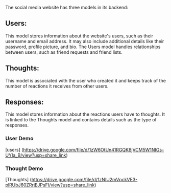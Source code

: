 The social media website has three models in its backend:

## Users:

This model stores information about the website's users, such as their username and email address. It may also include additional details like their password, profile picture, and bio. The Users model handles relationships between users, such as friend requests and friend lists.

## Thoughts:

This model is associated with the user who created it and keeps track of the number of reactions it receives from other users.

## Responses:

This model stores information about the reactions users have to thoughts. It is linked to the Thoughts model and contains details such as the type of responses.

### User Demo

[users] (https://drive.google.com/file/d/1zW6OtUn41RGQK8jVCM5W1NIGs-UYIa_B/view?usp=share_link)

### Thought Demo

[Thoughts] (https://drive.google.com/file/d/1zNIU2mVpckVE3-plRUbJ60ZRrjEJPsFI/view?usp=share_link)
